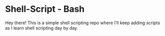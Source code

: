 # Shell-Script - Bash
Hey there! This is a simple shell scripting repo where I’ll keep adding scripts as I learn shell scripting day by day.
